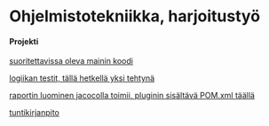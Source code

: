 # Ohjelmistotekniikka, harjoitustyö

#### Projekti
 
[suoritettavissa oleva mainin koodi](https://github.com/fir3porkkana/ot-harjoitustyo/blob/master/Miinaharava/src/main/java/src/Main.java)

[logiikan testit, tällä hetkellä yksi tehtynä](https://github.com/fir3porkkana/ot-harjoitustyo/blob/master/Miinaharava/src/test/java/LogicTest.java)

[raportin luominen jacocolla toimii, pluginin sisältävä POM.xml täällä](https://github.com/fir3porkkana/ot-harjoitustyo/blob/master/Miinaharava/pom.xml)

[tuntikirjanpito](https://github.com/fir3porkkana/ot-harjoitustyo/blob/master/dokumentointi/tuntikirjanpito.md)
